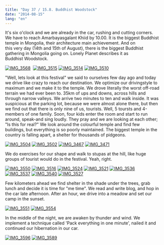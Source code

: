```yaml
---
title: "Day 37 / 15.8. Buddhist Woodstock"
date: "2014-08-15"
lang: "en"
---
```


It's six o'clock and we are already in the car, rushing and cutting corners. We have to reach Amarbayasgalant Khiid by 10.00. It is the biggest Buddhist temple in Mongolia, their architecture main achievement. And on this very day (14th and 15th of August), there is the biggest Buddhist gathering in Mongolia going on. Lonely Planet describes it as Buddhist Woodstock.

[![IMG_3568](images/IMG_3568-300x200.jpg)](http://gremovmongolijo.com/wp-content/uploads/2014/10/IMG_3568.jpg)  [![IMG_3515](images/IMG_3515-300x200.jpg)](http://gremovmongolijo.com/wp-content/uploads/2014/10/IMG_3515.jpg) [![IMG_3514](images/IMG_3514-300x200.jpg)](http://gremovmongolijo.com/wp-content/uploads/2014/10/IMG_3514.jpg) [![IMG_3510](images/IMG_3510-300x200.jpg)](http://gremovmongolijo.com/wp-content/uploads/2014/10/IMG_3510.jpg)

"Well, lets look at this festival" we said to ourselves few day ago and today we drive like crazy to reach our destination. We optimize our drivingstyle to maximum and we make it to the temple. We drove literally the worst off-road terrain we had ever been to. 35km of ups and downs, across hills and through narrow valleys. We arrive two minutes to ten and walk inside. It was suspicious at the parking lot, because we were almost alone there, but then we find out that there is only nine of us, tourists. Well, 5 toursts and 4-members of one family. Soon, four kids enter the room and start to run around, speak-and sing loudly. They pray and we are looking at each other; "Is this for real?" We look around the colourful temple and find few buildings, but everything is so poorly maintained. The biggest temple in the country is falling apart, a shelter for thousands of pidgeons.

[![IMG_3504](images/IMG_3504-300x200.jpg)](http://gremovmongolijo.com/wp-content/uploads/2014/10/IMG_3504.jpg) [![IMG_3502](images/IMG_3502-300x200.jpg)](http://gremovmongolijo.com/wp-content/uploads/2014/10/IMG_3502.jpg) [![IMG_3467](images/IMG_3467-300x200.jpg)](http://gremovmongolijo.com/wp-content/uploads/2014/10/IMG_3467.jpg) [![IMG_3471](images/IMG_3471-300x200.jpg)](http://gremovmongolijo.com/wp-content/uploads/2014/10/IMG_3471.jpg)

We do exercises for our shape and walk to stupas at the hill, like huge groups of tourist would do in the festival. Yeah, right.

[![IMG_3550](images/IMG_3550-300x200.jpg)](http://gremovmongolijo.com/wp-content/uploads/2014/10/IMG_3550.jpg) [![IMG_3516](images/IMG_3516-300x200.jpg)](http://gremovmongolijo.com/wp-content/uploads/2014/10/IMG_3516.jpg) [![IMG_3524](images/IMG_3524-300x200.jpg)](http://gremovmongolijo.com/wp-content/uploads/2014/10/IMG_3524.jpg) [![IMG_3521](images/IMG_3521-300x200.jpg)](http://gremovmongolijo.com/wp-content/uploads/2014/10/IMG_3521.jpg) [![IMG_3536](images/IMG_3536-300x200.jpg)](http://gremovmongolijo.com/wp-content/uploads/2014/10/IMG_3536.jpg) [![IMG_3537](images/IMG_3537-300x200.jpg)](http://gremovmongolijo.com/wp-content/uploads/2014/10/IMG_3537.jpg) [![IMG_3540](images/IMG_3540-300x200.jpg)](http://gremovmongolijo.com/wp-content/uploads/2014/10/IMG_3540.jpg) [![IMG_3527](images/IMG_3527-300x200.jpg)](http://gremovmongolijo.com/wp-content/uploads/2014/10/IMG_3527.jpg)

Few kilometers ahead we find shelter in the shade under the trees, grab lunch and decide it is time for "me time". We read and write blog, and hop in the car late afternoon. After an hour, we drive into a meadow and set our camp in the sunset.

[![IMG_3551](images/IMG_3551-300x200.jpg)](http://gremovmongolijo.com/wp-content/uploads/2014/10/IMG_3551.jpg) [![IMG_3554](images/IMG_3554-300x200.jpg)](http://gremovmongolijo.com/wp-content/uploads/2014/10/IMG_3554.jpg)

In the middle of the night, we are awaken by thunder and wind. We implement a technique called 'Pack everything in one minute', nailed it and continued our hibernation in our car.

[![IMG_3596](images/IMG_3596-300x200.jpg)](http://gremovmongolijo.com/wp-content/uploads/2014/10/IMG_3596.jpg) [![IMG_3589](images/IMG_3589-300x200.jpg)](http://gremovmongolijo.com/wp-content/uploads/2014/10/IMG_3589.jpg)
